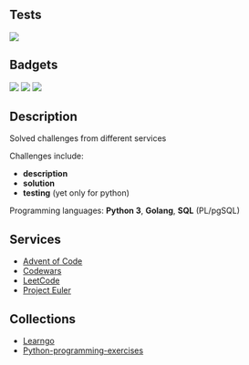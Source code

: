 ## Tests

<a href="https://github.com/jestenough/code_challenges/actions/workflows/pytest.yml"><img src="https://github.com/jestenough/code_challenges/actions/workflows/pytest.yml/badge.svg"></a>

## Badgets

<div class="micro-badgets">
    <img src="https://www.codewars.com/users/jestenough/badges/micro"/>
    <img src="https://img.shields.io/badge/dynamic/json?style=flat&labelColor=gray&color=%23ffa116&label=Solved&query=solvedOverTotal&url=https%3A%2F%2Fleetcode-badge.vercel.app%2Fapi%2Fusers%2Fjestenough&logo=leetcode&logoColor=blue"/>
    <img src="https://badges.riever.dev/codeforces/neuromant.svg" />    
</div>

<div class="small-badgets">
    <img src="https://projecteuler.net/profile/jestenough.png" alt=""/>
</div>

## Description

Solved challenges from different services

Challenges include:

- **description**
- **solution**
- **testing** (yet only for python)

Programming languages: **Python 3**, **Golang**, **SQL** (PL/pgSQL)

## Services

- [Advent of Code](services/adventofcode/)
- [Codewars](services/codewars/)
- [LeetCode](services/leetcode/)
- [Project Euler](services/project_euler/)


## Collections

- [Learngo](collections/learngo)
- [Python-programming-exercises](collections/Python-programming-exercises/)

